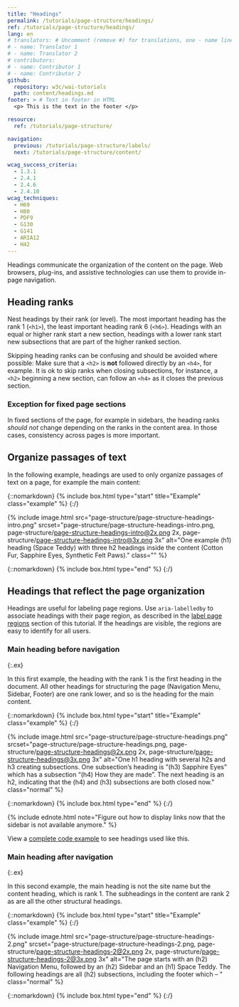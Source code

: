 ```yaml
---
title: "Headings"
permalink: /tutorials/page-structure/headings/
ref: /tutorials/page-structure/headings/
lang: en
# translators: # Uncomment (remove #) for translations, one - name line per translator.
# - name: Translator 1
# - name: Translator 2
# contributors:
# - name: Contributor 1
# - name: Contributor 2
github:
  repository: w3c/wai-tutorials
  path: content/headings.md
footer: > # Text in footer in HTML
  <p> This is the text in the footer </p>

resource:
  ref: /tutorials/page-structure/

navigation:
  previous: /tutorials/page-structure/labels/
  next: /tutorials/page-structure/content/

wcag_success_criteria:
  - 1.3.1
  - 2.4.1
  - 2.4.6
  - 2.4.10
wcag_techniques:
  - H69
  - H80
  - PDF9
  - G130
  - G141
  - ARIA12
  - H42
---
```


Headings communicate the organization of the content on the page. Web browsers, plug-ins, and assistive technologies can use them to provide in-page navigation.

## Heading ranks

Nest headings by their rank (or level). The most important heading has the rank 1 (`<h1>`), the least important heading rank 6 (`<h6>`). Headings with an equal or higher rank start a new section, headings with a lower rank start new subsections that are part of the higher ranked section.

Skipping heading ranks can be confusing and should be avoided where possible: Make sure that a `<h2>` is **not** followed directly by an `<h4>`, for example. It is ok to skip ranks when closing subsections, for instance, a `<h2>` beginning a new section, can follow an `<h4>` as it closes the previous section.

### Exception for fixed page sections

In fixed sections of the page, for example in sidebars, the heading ranks _should not_ change depending on the ranks  in the content area. In those cases, consistency across pages is more important.

## Organize passages of text

In the following example, headings are used to only organize passages of text on a page, for example the main content:

{::nomarkdown}
{% include box.html type="start" title="Example" class="example" %}
{:/}

{% include image.html src="page-structure/page-structure-headings-intro.png" srcset="page-structure/page-structure-headings-intro.png, page-structure/page-structure-headings-intro@2x.png 2x, page-structure/page-structure-headings-intro@3x.png 3x" alt="One example (h1) heading (Space Teddy) with three h2 headings inside the content (Cotton Fur, Sapphire Eyes, Synthetic Felt Paws)." class="" %}

{::nomarkdown}
{% include box.html type="end" %}
{:/}

## Headings that reflect the page organization

Headings are useful for labeling page regions. Use `aria-labelledby` to associate headings with their page region, as described in the [label page regions](/tutorials/page-structure/labels/#using-aria-labelledby) section of this tutorial. If the headings are visible, the regions are easy to identify for all users.

### Main heading before navigation
{:.ex}

In this first example, the heading with the rank 1 is the first heading in the document. All other headings for structuring the page (Navigation Menu, Sidebar, Footer) are one rank lower, and so is the heading for the main content.

{::nomarkdown}
{% include box.html type="start" title="Example" class="example" %}
{:/}

{% include image.html src="page-structure/page-structure-headings.png" srcset="page-structure/page-structure-headings.png, page-structure/page-structure-headings@2x.png 2x, page-structure/page-structure-headings@3x.png 3x" alt="One h1 heading with several h2s and h3 creating subsections. One subsection’s heading is ”(h3) Sapphire Eyes” which has a subsection “(h4) How they are made”. The next heading is an h2, indicating that the (h4) and (h3) subsections are both closed now." class="normal" %}

{::nomarkdown}
{% include box.html type="end" %}
{:/}

{% include ednote.html note="Figure out how to display links now that the sidebar is not available anymore." %}

View a [complete code example](/tutorials/page-structure/example/) to see headings used like this.

### Main heading after navigation
{:.ex}

In this second example, the main heading is not the site name but the content heading, which is rank 1. The subheadings in the content are rank 2 as are all the other structural headings.

{::nomarkdown}
{% include box.html type="start" title="Example" class="example" %}
{:/}

{% include image.html src="page-structure/page-structure-headings-2.png" srcset="page-structure/page-structure-headings-2.png, page-structure/page-structure-headings-2@2x.png 2x, page-structure/page-structure-headings-2@3x.png 3x" alt="The page starts with an (h2) Navigation Menu, followed by an (h2) Sidebar and an (h1) Space Teddy. The following headings are all (h2) subsections, including the footer which – " class="normal" %}

{::nomarkdown}
{% include box.html type="end" %}
{:/}